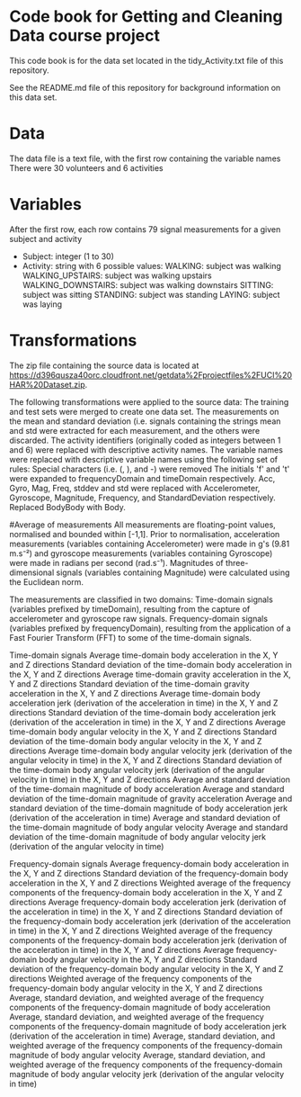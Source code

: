 # Code book for Getting and Cleaning Data course project

This code book is for the data set located in the tidy_Activity.txt file of this repository.

See the README.md file of this repository for background information on this data set.

# Data
The data file is a text file, with the first row containing the variable names
There were 30 volunteers and 6 activities

# Variables
After the first row, each row contains 79 signal measurements for a given subject and activity

 - Subject: integer (1 to 30)
 - Activity: string with 6 possible values:
    WALKING: subject was walking
    WALKING_UPSTAIRS: subject was walking upstairs
    WALKING_DOWNSTAIRS: subject was walking downstairs
    SITTING: subject was sitting
    STANDING: subject was standing
    LAYING: subject was laying

# Transformations 
The zip file containing the source data is located at https://d396qusza40orc.cloudfront.net/getdata%2Fprojectfiles%2FUCI%20HAR%20Dataset.zip.

The following transformations were applied to the source data:
  The training and test sets were merged to create one data set.
  The measurements on the mean and standard deviation (i.e. signals containing the strings mean and std were extracted for each measurement, and the others were discarded.
  The activity identifiers (originally coded as integers between 1 and 6) were replaced with descriptive activity names.
  The variable names were replaced with descriptive variable names using the following set of rules: 
    Special characters (i.e. (, ), and -) were removed
    The initials 'f' and 't' were expanded to frequencyDomain and timeDomain respectively.
    Acc, Gyro, Mag, Freq, stddev and std were replaced with Accelerometer, Gyroscope, Magnitude, Frequency, and StandardDeviation respectively.
    Replaced BodyBody with Body.

#Average of measurements 
  All measurements are floating-point values, normalised and bounded within [-1,1].
  Prior to normalisation, acceleration measurements (variables containing Accelerometer) were made in g's (9.81 m.s⁻²) and gyroscope measurements (variables containing Gyroscope) were made in radians per second (rad.s⁻¹).
  Magnitudes of three-dimensional signals (variables containing Magnitude) were calculated using the Euclidean norm.

The measurements are classified in two domains:
  Time-domain signals (variables prefixed by timeDomain), resulting from the capture of accelerometer and gyroscope raw signals.
  Frequency-domain signals (variables prefixed by frequencyDomain), resulting from the application of a Fast Fourier Transform (FFT) to some of the time-domain signals.

Time-domain signals
  Average time-domain body acceleration in the X, Y and Z directions
  Standard deviation of the time-domain body acceleration in the X, Y and Z directions
  Average time-domain gravity acceleration in the X, Y and Z directions
  Standard deviation of the time-domain gravity acceleration in the X, Y and Z directions
  Average time-domain body acceleration jerk (derivation of the acceleration in time) in the X, Y and Z directions
  Standard deviation of the time-domain body acceleration jerk (derivation of the acceleration in time) in the X, Y and Z directions
  Average time-domain body angular velocity in the X, Y and Z directions
  Standard deviation of the time-domain body angular velocity in the X, Y and Z directions
  Average time-domain body angular velocity jerk (derivation of the angular velocity in time) in the X, Y and Z directions
  Standard deviation of the time-domain body angular velocity jerk (derivation of the angular velocity in time) in the X, Y and Z directions
  Average and standard deviation of the time-domain magnitude of body acceleration
  Average and standard deviation of the time-domain magnitude of gravity acceleration
  Average and standard deviation of the time-domain magnitude of body acceleration jerk (derivation of the acceleration in time)
  Average and standard deviation of the time-domain magnitude of body angular velocity
  Average and standard deviation of the time-domain magnitude of body angular velocity jerk (derivation of the angular velocity in time)

Frequency-domain signals
  Average frequency-domain body acceleration in the X, Y and Z directions
  Standard deviation of the frequency-domain body acceleration in the X, Y and Z directions
  Weighted average of the frequency components of the frequency-domain body acceleration in the X, Y and Z directions
  Average frequency-domain body acceleration jerk (derivation of the acceleration in time) in the X, Y and Z directions
  Standard deviation of the frequency-domain body acceleration jerk (derivation of the acceleration in time) in the X, Y and Z directions
  Weighted average of the frequency components of the frequency-domain body acceleration jerk (derivation of the acceleration in time) in the X, Y and Z directions
  Average frequency-domain body angular velocity in the X, Y and Z directions
  Standard deviation of the frequency-domain body angular velocity in the X, Y and Z directions
  Weighted average of the frequency components of the frequency-domain body angular velocity in the X, Y and Z directions
  Average, standard deviation, and weighted average of the frequency components of the frequency-domain magnitude of body acceleration
  Average, standard deviation, and weighted average of the frequency components of the frequency-domain magnitude of body acceleration jerk (derivation of the acceleration in time)
  Average, standard deviation, and weighted average of the frequency components of the frequency-domain magnitude of body angular velocity
  Average, standard deviation, and weighted average of the frequency components of the frequency-domain magnitude of body angular velocity jerk (derivation of the angular velocity in time)
